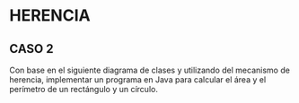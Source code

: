 # HERENCIA

## CASO 2
Con base en el siguiente diagrama de clases y utilizando del mecanismo de herencia, implementar un programa en Java para calcular el área y el perímetro de un rectángulo y un círculo.